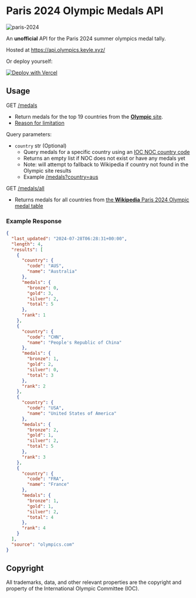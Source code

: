 # Paris 2024 Olympic Medals API

![paris-2024](https://i.imgur.com/mXgb71e.png)

An **unofficial** API for the Paris 2024 summer olympics medal tally.

Hosted at https://api.olympics.kevle.xyz/

Or deploy yourself:

[![Deploy with Vercel](https://vercel.com/button)](https://vercel.com/new/clone?repository-url=https%3A%2F%2Fgithub.com%2Fkevle1%2Fparis-2024-olympic-api)

## Usage

GET [/medals](https://api.olympics.kevle.xyz/medals)

- Return medals for the top 19 countries from the [**Olympic** site](https://olympics.com/en/paris-2024/medals).
- [Reason for limitation](https://github.com/kevle1/paris-2024-olympic-api/issues/2#issuecomment-2254770288)

Query parameters:

- `country` str (Optional)
  - Query medals for a specific country using an [IOC NOC country code](https://en.wikipedia.org/wiki/List_of_IOC_country_codes#Current_NOCs)
  - Returns an empty list if NOC does not exist or have any medals yet
  - Note: will attempt to fallback to Wikipedia if country not found in the Olympic site results
  - Example [/medals?country=aus](https://api.olympics.kevle.xyz/medals?country=aus)

GET [/medals/all](https://api.olympics.kevle.xyz/medals/all)

- Returns medals for all countries from [the **Wikipedia** Paris 2024 Olympic medal table](https://en.wikipedia.org/wiki/2024_Summer_Olympics_medal_table#Medal_table)

### Example Response

```json
{
  "last_updated": "2024-07-28T06:28:31+00:00",
  "length": 4,
  "results": [
    {
      "country": {
        "code": "AUS",
        "name": "Australia"
      },
      "medals": {
        "bronze": 0,
        "gold": 3,
        "silver": 2,
        "total": 5
      },
      "rank": 1
    },
    {
      "country": {
        "code": "CHN",
        "name": "People's Republic of China"
      },
      "medals": {
        "bronze": 1,
        "gold": 2,
        "silver": 0,
        "total": 3
      },
      "rank": 2
    },
    {
      "country": {
        "code": "USA",
        "name": "United States of America"
      },
      "medals": {
        "bronze": 2,
        "gold": 1,
        "silver": 2,
        "total": 5
      },
      "rank": 3
    },
    {
      "country": {
        "code": "FRA",
        "name": "France"
      },
      "medals": {
        "bronze": 1,
        "gold": 1,
        "silver": 2,
        "total": 4
      },
      "rank": 4
    }
  ],
  "source": "olympics.com"
}
```

## Copyright

All trademarks, data, and other relevant properties are the copyright and property of the International Olympic Committee (IOC).